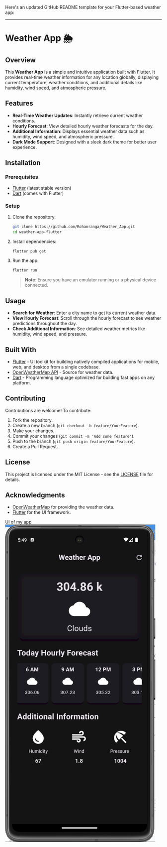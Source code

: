 Here's an updated GitHub README template for your Flutter-based weather app:

---

# Weather App 🌦️

## Overview

This **Weather App** is a simple and intuitive application built with Flutter. It provides real-time weather information for any location globally, displaying current temperature, weather conditions, and additional details like humidity, wind speed, and atmospheric pressure.


## Features

- **Real-Time Weather Updates**: Instantly retrieve current weather conditions.
- **Hourly Forecast**: View detailed hourly weather forecasts for the day.
- **Additional Information**: Displays essential weather data such as humidity, wind speed, and atmospheric pressure.
- **Dark Mode Support**: Designed with a sleek dark theme for better user experience.

## Installation

### Prerequisites

- [Flutter](https://flutter.dev/docs/get-started/install) (latest stable version)
- [Dart](https://dart.dev/get-dart) (comes with Flutter)

### Setup

1. Clone the repository:

   ```bash
   git clone https://github.com/Rohanranga/Weather_App.git
   cd weather-app-flutter
   ```

2. Install dependencies:

   ```bash
   flutter pub get
   ```

3. Run the app:

   ```bash
   flutter run
   ```

   > **Note**: Ensure you have an emulator running or a physical device connected.

## Usage

- **Search for Weather**: Enter a city name to get its current weather data.
- **View Hourly Forecast**: Scroll through the hourly forecast to see weather predictions throughout the day.
- **Check Additional Information**: See detailed weather metrics like humidity, wind speed, and pressure.

## Built With

- [Flutter](https://flutter.dev/) - UI toolkit for building natively compiled applications for mobile, web, and desktop from a single codebase.
- [OpenWeatherMap API](https://openweathermap.org/api) - Source for weather data.
- [Dart](https://dart.dev/) - Programming language optimized for building fast apps on any platform.

## Contributing

Contributions are welcome! To contribute:

1. Fork the repository.
2. Create a new branch (`git checkout -b feature/YourFeature`).
3. Make your changes.
4. Commit your changes (`git commit -m 'Add some feature'`).
5. Push to the branch (`git push origin feature/YourFeature`).
6. Create a Pull Request.

## License

This project is licensed under the MIT License - see the [LICENSE](LICENSE) file for details.

## Acknowledgments

- [OpenWeatherMap](https://openweathermap.org/) for providing the weather data.
- [Flutter](https://flutter.dev/) for the UI framework.

UI of my app 
![App Screenshot](https://github.com/Rohanranga/Weather_App/blob/master/weather%20app.png)
